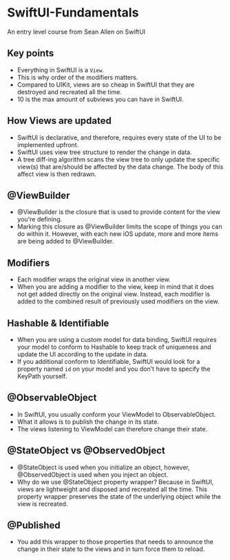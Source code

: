 # SwiftUI-Fundamentals
An entry level course from Sean Allen on SwiftUI

## Key points
- Everything in SwiftUI is a `View`.
- This is why order of the modifiers matters.
- Compared to UIKit, views are so cheap in SwiftUI that they are destroyed and recreated all the time.
-  10 is the max amount of subviews you can have in SwiftUI.

## How Views are updated
- SwiftUI is declarative, and therefore, requires every state of the UI to be implemented upfront.
- SwiftUI uses view tree structure to render the change in data.
- A tree diff-ing algorithm scans the view tree to only update the specific view(s) that are/should be affected by the data change. The body of this affect view is then redrawn.

## @ViewBuilder
- @ViewBuilder is the closure that is used to provide content for the view you're defining.
- Marking this closure as @ViewBuilder limits the scope of things you can do within it. However, with each new iOS update, more and more items are being added to @ViewBuilder.

## Modifiers
- Each modifier wraps the original view in another view.
- When you are adding a modifier to the view, keep in mind that it does not get added directly on the original view. Instead, each modifier is added to the combined result of previously used modifiers on the view.

## Hashable & Identifiable
- When you are using a custom model for data binding, SwiftUI requires your model to conform to Hashable to keep track of uniqueness and update the UI according to the update in data.
- If you additional conform to Identifiable, SwiftUI would look for a property named `id` on your model and you don't have to specify the KeyPath yourself.

## @ObservableObject
- In SwiftUI, you usually conform your ViewModel to ObservableObject.
- What it allows is to publish the change in its state.
- The views listening to ViewModel can therefore change their state.

## @StateObject vs @ObservedObject
- @StateObject is used when you initialize an object, however, @ObservedObject is used when you inject an object.
- Why do we use @StateObject property wrapper? Because in SwiftUI, views are lightweight and disposed and recreated all the time. This property wrapper preserves the state of the underlying object while the view is recreated.

## @Published
- You add this wrapper to those properties that needs to announce the change in their state to the views and in turn force them to reload.

